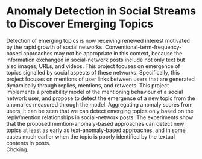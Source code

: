 # Anomaly Detection in Social Streams to Discover Emerging Topics
Detection of emerging topics is now receiving renewed interest motivated by the rapid growth of social networks. Conventional-term-frequency-based approaches may not be appropriate in this context, because the information exchanged in social-network posts include not only text but also images, URLs, and videos. This project focuses on emergence of topics signalled by social aspects of these networks. Specifically, this project focuses on mentions of user links between users that are generated dynamically through replies, mentions, and retweets. This project implements a probability model of the mentioning behaviour of a social network user, and propose to detect the emergence of a new topic from the anomalies measured through the model. Aggregating anomaly scores from users, it can be seen that we can detect emerging topics only based on the reply/mention relationships in social-network posts. The experiments show that the proposed mention-anomaly-based approaches can detect new topics at least as early as text-anomaly-based approaches, and in some cases much earlier when the topic is poorly identified by the textual contents in posts.  
Chcking.
